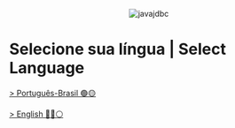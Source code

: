 <span style="display:block;text-align:center">![javajdbc](https://github.com/LuanTMoura/Study-CRUD-Java/assets/106880830/17fb89db-ced1-4d76-b0d0-1c5d5177305a)</span>

# Selecione sua língua | Select Language

[> Português-Brasil 🟢🟡]()

[> English 🔵🔴⚪]()